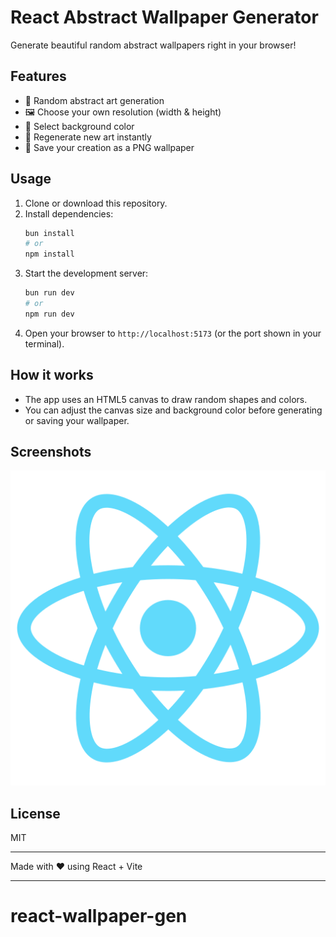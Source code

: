 # React Abstract Wallpaper Generator

Generate beautiful random abstract wallpapers right in your browser!

## Features

- 🎨 Random abstract art generation
- 🖼️ Choose your own resolution (width & height)
- 🌈 Select background color
- 🔄 Regenerate new art instantly
- 💾 Save your creation as a PNG wallpaper

## Usage

1. Clone or download this repository.
2. Install dependencies:
   ```sh
   bun install
   # or
   npm install
   ```
3. Start the development server:
   ```sh
   bun run dev
   # or
   npm run dev
   ```
4. Open your browser to `http://localhost:5173` (or the port shown in your terminal).

## How it works

- The app uses an HTML5 canvas to draw random shapes and colors.
- You can adjust the canvas size and background color before generating or saving your wallpaper.

## Screenshots

![screenshot](public/logo512.png)

## License

MIT

---

Made with ❤️ using React + Vite

---
# react-wallpaper-gen
